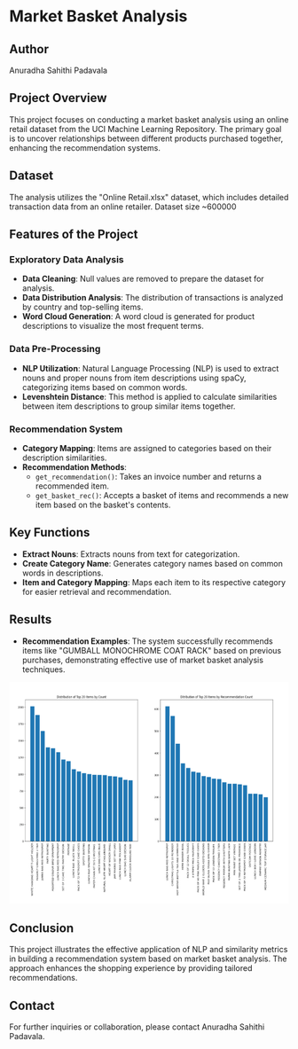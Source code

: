 # Market Basket Analysis

## Author
Anuradha Sahithi Padavala

## Project Overview
This project focuses on conducting a market basket analysis using an online retail dataset from the UCI Machine Learning Repository. The primary goal is to uncover relationships between different products purchased together, enhancing the recommendation systems.

## Dataset
The analysis utilizes the "Online Retail.xlsx" dataset, which includes detailed transaction data from an online retailer.
Dataset size ~600000

## Features of the Project

### Exploratory Data Analysis
- **Data Cleaning**: Null values are removed to prepare the dataset for analysis.
- **Data Distribution Analysis**: The distribution of transactions is analyzed by country and top-selling items.
- **Word Cloud Generation**: A word cloud is generated for product descriptions to visualize the most frequent terms.

### Data Pre-Processing
- **NLP Utilization**: Natural Language Processing (NLP) is used to extract nouns and proper nouns from item descriptions using spaCy, categorizing items based on common words.
- **Levenshtein Distance**: This method is applied to calculate similarities between item descriptions to group similar items together.

### Recommendation System
- **Category Mapping**: Items are assigned to categories based on their description similarities.
- **Recommendation Methods**:
  - `get_recommendation()`: Takes an invoice number and returns a recommended item.
  - `get_basket_rec()`: Accepts a basket of items and recommends a new item based on the basket's contents.

## Key Functions
- **Extract Nouns**: Extracts nouns from text for categorization.
- **Create Category Name**: Generates category names based on common words in descriptions.
- **Item and Category Mapping**: Maps each item to its respective category for easier retrieval and recommendation.

## Results
- **Recommendation Examples**: The system successfully recommends items like "GUMBALL MONOCHROME COAT RACK" based on previous purchases, demonstrating effective use of market basket analysis techniques.

<img src="Market Basket Analysis Results.png" alt="alt text" width="800" height="400"/>

## Conclusion
This project illustrates the effective application of NLP and similarity metrics in building a recommendation system based on market basket analysis. The approach enhances the shopping experience by providing tailored recommendations.

## Contact
For further inquiries or collaboration, please contact Anuradha Sahithi Padavala.
